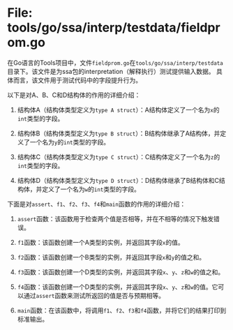 # File: tools/go/ssa/interp/testdata/fieldprom.go

在Go语言的Tools项目中，文件`fieldprom.go`在`tools/go/ssa/interp/testdata`目录下。该文件是为ssa包的interpretation（解释执行）测试提供输入数据。 具体而言，该文件用于测试代码中的字段提升行为。

以下是对A、B、C和D结构体的作用的详细介绍：

1. 结构体A（结构体类型定义为`type A struct`）：A结构体定义了一个名为`x`的`int`类型的字段。

2. 结构体B（结构体类型定义为`type B struct`）：B结构体继承了A结构体，并定义了一个名为`y`的`int`类型的字段。

3. 结构体C（结构体类型定义为`type C struct`）：C结构体定义了一个名为`z`的`int`类型的字段。

4. 结构体D（结构体类型定义为`type D struct`）：D结构体继承了B结构体和C结构体，并定义了一个名为`w`的`int`类型的字段。

下面是对`assert`、`f1`、`f2`、`f3`、`f4`和`main`函数的作用的详细介绍：

1. `assert`函数：该函数用于检查两个值是否相等，并在不相等的情况下触发错误。

2. `f1`函数：该函数创建一个A类型的实例，并返回其字段`x`的值。

3. `f2`函数：该函数创建一个B类型的实例，并返回其字段`x`和`y`的值之和。

4. `f3`函数：该函数创建一个D类型的实例，并返回其字段`x`、`y`、`z`和`w`的值之和。

5. `f4`函数：该函数创建一个D类型的实例，并返回其字段`x`、`y`、`z`和`w`的值。它可以通过`assert`函数来测试所返回的值是否与预期相等。

6. `main`函数：在该函数中，将调用`f1`、`f2`、`f3`和`f4`函数，并将它们的结果打印到标准输出。

